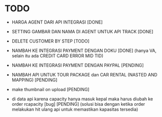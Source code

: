 # TODO

-   HARGA AGENT DARI API INTEGRASI [DONE]
-   SETTING GAMBAR DAN NAMA DI AGENT UNTUK API TRACK [DONE]
-   DELETE CUSTOMER BY STEP [TODO]

-   NAMBAH KE INTEGRASI PAYMENT DENGAN DOKU [DONE] (hanya VA, selain itu ada CREDIT CARD ERROR MID TID)
-   NAMBAH KE INTEGRASI PAYMENT DENGAN PAYPAL [PENDING]
-   NAMBAH API UNTUK TOUR PACKAGE dan CAR RENTAL (NASTED AND MAPPING) [PENDING]
-   make thumbnail on upload [PENDING]
-   di data api karena capacity hanya masuk kepal maka harus diubah ke order rcapacity [bug] [PENDING] (solusi bisa dengan ketika order melakukan hit ulang api untuk memastikan kapasitas tersedia)
